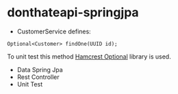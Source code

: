 # donthateapi-springjpa

- CustomerService defines:

```
Optional<Customer> findOne(UUID id);
```

To unit test this method [Hamcrest Optional](https://github.com/npathai/hamcrest-optional) library is used.

- Data Spring Jpa
- Rest Controller
- Unit Test